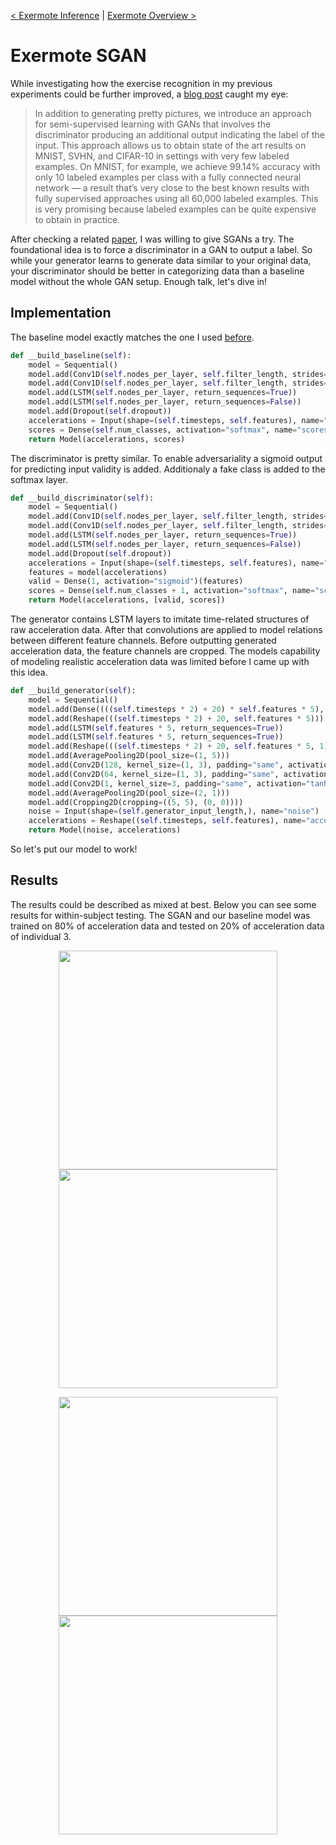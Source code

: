 <a href="https://github.com/Lausbert/Exermote/blob/master/ExermoteInference/README.md">< Exermote Inference</a> | <a href="https://github.com/Lausbert/Exermote">Exermote Overview ></a>

# Exermote SGAN

While investigating how the exercise recognition in my previous experiments could be further improved, a <a href="https://blog.openai.com/generative-models/#contributions"> blog post</a> caught my eye: 

> In addition to generating pretty pictures, we introduce an approach for semi-supervised learning with GANs that involves the discriminator producing an additional output indicating the label of the input. This approach allows us to obtain state of the art results on MNIST, SVHN, and CIFAR-10 in settings with very few labeled examples. On MNIST, for example, we achieve 99.14% accuracy with only 10 labeled examples per class with a fully connected neural network — a result that’s very close to the best known results with fully supervised approaches using all 60,000 labeled examples. This is very promising because labeled examples can be quite expensive to obtain in practice.

After checking a related <a href="https://arxiv.org/abs/1606.01583"> paper</a>, I was willing to give SGANs a try. The foundational idea is to force a discriminator in a GAN to output a label. So while your generator learns to generate data similar to your original data, your discriminator should be better in categorizing data than a baseline model without the whole GAN setup. Enough talk, let's dive in!

## Implementation

The baseline model exactly matches the one I used <a href="https://github.com/Lausbert/Exermote/tree/master/ExermotePreprocessingAndTraining"> before</a>.

```python
def __build_baseline(self):
    model = Sequential()
    model.add(Conv1D(self.nodes_per_layer, self.filter_length, strides=2, activation="relu", input_shape=(self.timesteps, self.features)))
    model.add(Conv1D(self.nodes_per_layer, self.filter_length, strides=1, activation="relu",))
    model.add(LSTM(self.nodes_per_layer, return_sequences=True))
    model.add(LSTM(self.nodes_per_layer, return_sequences=False))
    model.add(Dropout(self.dropout))
    accelerations = Input(shape=(self.timesteps, self.features), name="accelerations")
    scores = Dense(self.num_classes, activation="softmax", name="scores")(model(accelerations))
    return Model(accelerations, scores)
```

The discriminator is pretty similar. To enable adversariality a sigmoid output for predicting input validity is added. Additionaly a fake class is added to the softmax layer.

```python
def __build_discriminator(self):
    model = Sequential()
    model.add(Conv1D(self.nodes_per_layer, self.filter_length, strides=2, activation="relu", input_shape=(self.timesteps, self.features)))
    model.add(Conv1D(self.nodes_per_layer, self.filter_length, strides=1, activation="relu"))
    model.add(LSTM(self.nodes_per_layer, return_sequences=True))
    model.add(LSTM(self.nodes_per_layer, return_sequences=False))
    model.add(Dropout(self.dropout))
    accelerations = Input(shape=(self.timesteps, self.features), name="accelerations")
    features = model(accelerations)
    valid = Dense(1, activation="sigmoid")(features)
    scores = Dense(self.num_classes + 1, activation="softmax", name="scores")(features)
    return Model(accelerations, [valid, scores])
```

The generator contains LSTM layers to imitate time-related structures of raw acceleration data. After that convolutions are applied to model relations between different feature channels. Before outputting generated acceleration data, the feature channels are cropped. The models capability of modeling realistic acceleration data was limited before I came up with this idea.

```python
def __build_generator(self):
    model = Sequential()
    model.add(Dense((((self.timesteps * 2) + 20) * self.features * 5), activation="relu", input_dim=self.generator_input_length))
    model.add(Reshape(((self.timesteps * 2) + 20, self.features * 5)))
    model.add(LSTM(self.features * 5, return_sequences=True))
    model.add(LSTM(self.features * 5, return_sequences=True))
    model.add(Reshape(((self.timesteps * 2) + 20, self.features * 5, 1)))
    model.add(AveragePooling2D(pool_size=(1, 5)))
    model.add(Conv2D(128, kernel_size=(1, 3), padding="same", activation="relu"))
    model.add(Conv2D(64, kernel_size=(1, 3), padding="same", activation="relu"))
    model.add(Conv2D(1, kernel_size=3, padding="same", activation="tanh"))
    model.add(AveragePooling2D(pool_size=(2, 1)))
    model.add(Cropping2D(cropping=((5, 5), (0, 0))))
    noise = Input(shape=(self.generator_input_length,), name="noise")
    accelerations = Reshape((self.timesteps, self.features), name="accelerations")(model(noise))
    return Model(noise, accelerations)
```

So let's put our model to work!

## Results

The results could be described as mixed at best. Below you can see some results for within-subject testing. The SGAN and our baseline model was trained on 80% of acceleration data and tested on 20% of acceleration data of individual 3.

<p align="center">
<img src="https://github.com/Lausbert/Exermote/blob/master/ExermoteSgan/results/training_on_individual_3_testing_on_individual_3_split_1.0_accelerations.png" width="350">
<img src="https://github.com/Lausbert/Exermote/blob/master/ExermoteSgan/results/training_on_individual_3_testing_on_individual_3_split_1.0_accuracies.png" width="350">
</p>

<p align="center">
<img src="https://github.com/Lausbert/Exermote/blob/master/ExermoteSgan/results/training_on_individual_3_testing_on_individual_3_split_0.6_accelerations.png" width="350">
<img src="https://github.com/Lausbert/Exermote/blob/master/ExermoteSgan/results/training_on_individual_3_testing_on_individual_3_split_0.6_accuracies.png" width="350">
</p>
